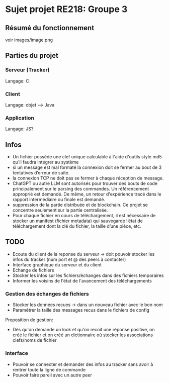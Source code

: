 # Sujet projet RE218: Groupe 3

## Résumé du fonctionnement

voir images/image.png

## Parties du projet

### Serveur (Tracker)

Langage: C

### Client

Langage: objet --> Java

### Application

Langage: JS?

## Infos

- Un fichier possède une clef unique calculable à l'aide d'outils style md5 qu'il faudra intégrer au système
- si un message est mal formaté la connexion doit se fermer au bout de 3 tentatives d’erreur de suite.
- la connexion TCP ne doit pas se fermer à chaque réception de message.
- ChatGPT ou autre LLM sont autorisés pour trouver des bouts de code principalement sur le parsing des commandes. Un référencement approprié est demandé. De même, un retour d'expérience tracé dans le rapport intermédiaire ou finale est demandé.
- suppression de la partie distribuée et de blockchain. Ce projet se concentre seulement sur la partie centralisée.
- Pour chaque fichier en cours de téléchargement, il est nécessaire de stocker un manifest (fichier metadata) qui sauvegarde l’état de téléchargement dont la clé du fichier, la taille d’une pièce, etc.

## TODO

- Ecoute du client de la reponse du serveur -> doit pouvoir stocker les infos du tracker (num port et @ des peers à contacter)
- Interface graphique du serveur et du client
- Echange de fichiers
- Stocker les infos sur les fichiers/échanges dans des fichiers temporaires
- Informer les voisins de l'état de l'avancement des téléchargements

### Gestion des échanges de fichiers

- Stocker les données recues -> dans un nouveau fichier avec le bon nom
- Paramétrer la taille des messages recus dans le fichiers de config

Proposition de gestion:

- Dès qu'on demande un look et qu'on recoit une réponse positive, on créé le fichier et on créé un dictionnaire où stocker les associations clefs/noms de fichier

### Interface

- Pouvoir se connecter et demander des infos au tracker sans avoir à rentrer toute la ligne de commande
- Pouvoir faire pareil avec un autre peer
